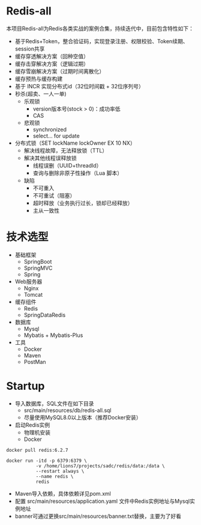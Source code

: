 # Redis-all

本项目Redis-all为Redis各类实战的案例合集，持续迭代中，目前包含特性如下：

- 基于Redis+Token，整合验证码，实现登录注册、权限校验、Token续期、session共享
- 缓存穿透解决方案（回种空值）
- 缓存击穿解决方案（逻辑过期）
- 缓存雪崩解决方案（过期时间离散化）
- 缓存预热与缓存构建
- 基于 INCR 实现分布式id（32位时间戳 + 32位序列号）
- 秒杀(超卖、一人一单)
  - 乐观锁
    - version版本号(stock > 0)：成功率低
    - CAS
  - 悲观锁
    - synchronized
    - select... for update
- 分布式锁（SET lockName lockOwner EX 10 NX）
  - 解决线程故障，无法释放锁（TTL）
  - 解决其他线程误释放锁
    - 线程误删（UUID+threadId）
    - 查询与删除非原子性操作（Lua 脚本）
  - 缺陷
    - 不可重入
    - 不可重试（阻塞）
    - 超时释放（业务执行过长，锁却已经释放）
    - 主从一致性

# 技术选型
- 基础框架
  - SpringBoot
  - SpringMVC
  - Spring
- Web服务器
  - Nginx
  - Tomcat
- 缓存组件
  - Redis
  - SpringDataRedis
- 数据库
  - Mysql
  - Mybatis + Mybatis-Plus
- 工具
  - Docker
  - Maven
  - PostMan
  
# Startup
- 导入数据库，SQL文件在如下目录
  - src/main/resources/db/redis-all.sql
  - 尽量使用MySQL8.0以上版本（推荐Docker安装）
- 启动Redis实例
  - 物理机安装 
  - Docker
```shell
docker pull redis:6.2.7

docker run -itd -p 6379:6379 \
           -v /home/lions7/projects/sadc/redis/data:/data \
           --restart always \
           --name redis \
           redis
```
- Maven导入依赖，具体依赖详见pom.xml
- 配置 src/main/resources/application.yaml 文件中Redis实例地址与Mysql实例地址
- banner可通过更换src/main/resources/banner.txt替换，主要为了好看